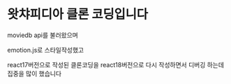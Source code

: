 # 왓챠피디아 클론 코딩입니다

moviedb api를 불러왔으며

emotion.js로 스타일작성했고

react17버전으로 작성된 클론코딩을 react18버전으로 다시 작성하면서 디버깅 하는데 집중을 많이 했습니다

